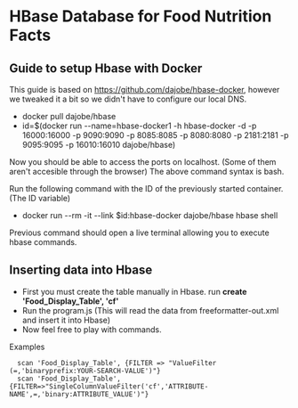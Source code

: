 # HBase Database for Food Nutrition Facts

## Guide to setup Hbase with Docker

This guide is based on https://github.com/dajobe/hbase-docker, however we tweaked it a bit so we didn't have to configure our local DNS.

- docker pull dajobe/hbase
- id=$(docker run --name=hbase-docker1 -h hbase-docker -d -p 16000:16000 -p 9090:9090 -p 8085:8085 -p 8080:8080 -p 2181:2181 -p 9095:9095 -p 16010:16010 dajobe/hbase)

Now you should be able to access the ports on localhost. (Some of them aren't accesible through the browser)
The above command syntax is bash.

Run the following command with the ID of the previously started container. (The ID variable)
- docker run --rm -it --link $id:hbase-docker dajobe/hbase hbase shell

Previous command should open a live terminal allowing you to execute hbase commands.

## Inserting data into Hbase

- First you must create the table manually in Hbase. run **create 'Food_Display_Table', 'cf'**
- Run the program.js (This will read the data from freeformatter-out.xml and insert it into Hbase)
- Now feel free to play with commands.

Examples 
```shell 
  scan 'Food_Display_Table', {FILTER => "ValueFilter (=,'binaryprefix:YOUR-SEARCH-VALUE')"} 
  scan 'Food_Display_Table', {FILTER=>"SingleColumnValueFilter('cf','ATTRIBUTE-NAME',=,'binary:ATTRIBUTE_VALUE')"}
   ```


